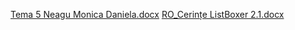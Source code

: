[Tema 5 Neagu Monica Daniela.docx](https://github.com/user-attachments/files/16645152/Tema.5.Neagu.Monica.Daniela.docx)
[RO_Cerințe ListBoxer 2.1.docx](https://github.com/user-attachments/files/16645153/RO_Cerin.e.ListBoxer.2.1.docx)
